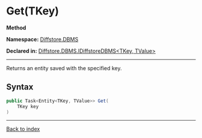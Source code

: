 # Get(TKey)

**Method**

**Namespace:** [Diffstore.DBMS](Diffstore.DBMS.md)

**Declared in:** [Diffstore.DBMS.IDiffstoreDBMS<TKey, TValue>](Diffstore.DBMS.IDiffstoreDBMS{TKey,TValue}.md)

------



Returns an entity saved with the specified key.


## Syntax

```csharp
public Task<Entity<TKey, TValue>> Get(
	TKey key
)
```

------

[Back to index](index.md)